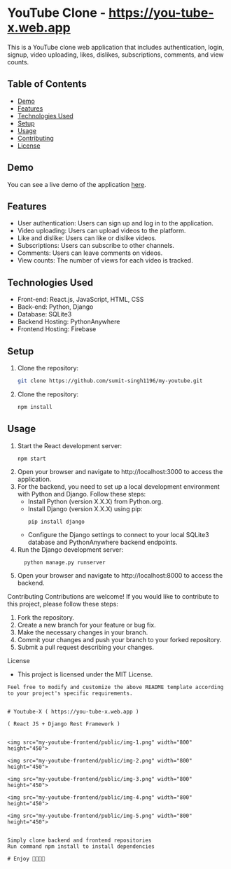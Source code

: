# YouTube Clone - https://you-tube-x.web.app

This is a YouTube clone web application that includes authentication, login, signup, video uploading, likes, dislikes, subscriptions, comments, and view counts.

## Table of Contents

- [Demo](#demo)
- [Features](#features)
- [Technologies Used](#technologies-used)
- [Setup](#setup)
- [Usage](#usage)
- [Contributing](#contributing)
- [License](#license)

## Demo

You can see a live demo of the application [here](https://you-tube-x.web.app).

## Features

- User authentication: Users can sign up and log in to the application.
- Video uploading: Users can upload videos to the platform.
- Like and dislike: Users can like or dislike videos.
- Subscriptions: Users can subscribe to other channels.
- Comments: Users can leave comments on videos.
- View counts: The number of views for each video is tracked.

## Technologies Used

- Front-end: React.js, JavaScript, HTML, CSS
- Back-end: Python, Django
- Database: SQLite3
- Backend Hosting: PythonAnywhere
- Frontend Hosting: Firebase

## Setup

1. Clone the repository:
    ```bash
    git clone https://github.com/sumit-singh1196/my-youtube.git

2. Clone the repository:
    ```bash
    npm install

## Usage
1. Start the React development server:
    ```bash
    npm start

2. Open your browser and navigate to http://localhost:3000 to access the application.
3. For the backend, you need to set up a local development environment with Python and Django. Follow these steps:
   - Install Python (version X.X.X) from Python.org.
   - Install Django (version X.X.X) using pip:
      ```base
      pip install django
   - Configure the Django settings to connect to your local SQLite3 database and PythonAnywhere backend endpoints.
4. Run the Django development server:
    ```base
      python manage.py runserver
5. Open your browser and navigate to http://localhost:8000 to access the backend.

Contributing
Contributions are welcome! If you would like to contribute to this project, please follow these steps:
1. Fork the repository.
2. Create a new branch for your feature or bug fix.
3. Make the necessary changes in your branch.
4. Commit your changes and push your branch to your forked repository.
5. Submit a pull request describing your changes.

License
- This project is licensed under the MIT License.

```vbnet
Feel free to modify and customize the above README template according to your project's specific requirements.


# Youtube-X ( https://you-tube-x.web.app )

( React JS + Django Rest Framework )


<img src="my-youtube-frontend/public/img-1.png" width="800" height="450">

<img src="my-youtube-frontend/public/img-2.png" width="800" height="450">

<img src="my-youtube-frontend/public/img-3.png" width="800" height="450">

<img src="my-youtube-frontend/public/img-4.png" width="800" height="450">

<img src="my-youtube-frontend/public/img-5.png" width="800" height="450">


Simply clone backend and frontend repositories 
Run command npm install to install dependencies

# Enjoy 🥳🥳🥳🥳
